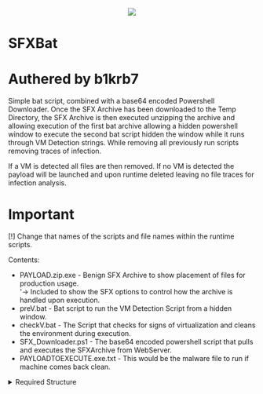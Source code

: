 <p align="center">
<img src="https://raw.githubusercontent.com/s1l3nt78/s1l3nt78.github.io/master/stuff/sfxb.png">
</p>

# SFXBat
# Authered by b1krb7

Simple bat script, combined with a base64 encoded Powershell Downloader.
Once the SFX Archive has been downloaded to the Temp Directory, the
SFX Archive is then executed unzipping the archive and allowing execution
of the first bat archive allowing a hidden powershell window to execute the
second bat script hidden the window while it runs through VM Detection strings.
While removing all previously run scripts removing traces of infection.

If a VM is detected all files are then removed.
If no VM is detected the payload will be launched and upon runtime
deleted leaving no file traces for infection analysis.

# Important
[!] Change that names of the scripts and file names within the runtime scripts.

Contents:
- PAYLOAD.zip.exe - Benign SFX Archive to show placement of files for production usage.
<br />'-> Included to show the SFX options to control how the archive is handled upon execution.
- preV.bat - Bat script to run the VM Detection Script from a hidden window.
- checkV.bat - The Script that checks for signs of virtualization and cleans the environment during execution.
- SFX_Downloader.ps1 - The base64 encoded powershell script that pulls and executes the SFXArchive from WebServer.
- PAYLOADTOEXECUTE.exe.txt - This would be the malware file to run if machine comes back clean.


<details>
<summary>Required Structure</summary>
[1] SFX_Downloader.ps1

[2] PAYLOAD.zip.exe<br />
&emsp;    ├── PAYLOADTOEXECUTE.exe<br />
&emsp;    ├── preV.bat<br />
&emsp;    ├── checkV.bat<br />
&emsp;    └── ...<br />
</details>
